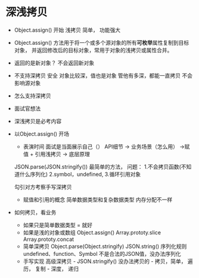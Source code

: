 # 深浅拷贝
- Object.assign() 开始 
    浅拷贝 简单， 功能强大 

- Object.assign() 方法用于将一个或多个源对象的所有**可枚举**属性复制到目标对象，
并返回修改后的目标对象，常用于对象的浅拷贝或属性合并。
- 返回的是新对象？
    不会返回新对象
- 不支持深拷贝 
    安全 对象比较深，值也是对象 管他有多深，都能一直拷贝 不会影响源对象
- 怎么支持深拷贝 

- 面试官想法
- 深浅拷贝是必考内容
- 以Object.assign() 开场
    - 表演时间 面试是当面展示自己（）
    API细节 -> 业务场景（怎么用） ->赋值 + 引用浅拷贝 -> 底层原理

    JSON.parse(JSON.stringify()) 最简单的方法，
    问题：
    1.不会拷贝函数(不知道什么序列化)
    2.symbol，undefined,
    3.循环引用对象
    
    勾引对方考察手写深拷贝
    - 赋值和引用的概念
        简单数据类型和复杂数据类型 内存分配不一样


- 如何拷贝，看业务
  - 如果只是简单数据类型 = 就好
  - 如果是浅的对象或数组
       Object.assign()
       Array.prototy.slice
       Array.prototy.concat
  - 简单深拷贝 Object.parse(Object.stringify)
        JSON.string() 序列化规则 
        undefined、function、Symbol 不是合法的JSON值，没办法序列化
  - 手写实现 高级深拷贝
        - JSON.stringify() 没办法拷贝的
        - 拷贝，简单， 遍历， 复制
        - 深度， 递归